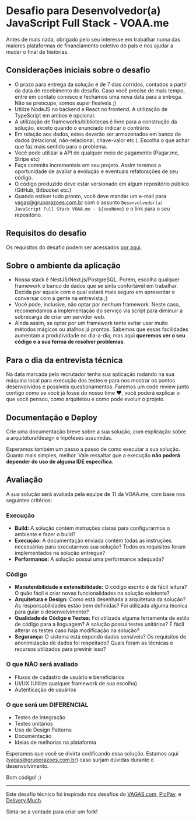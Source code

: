 # Desafio para Desenvolvedor(a) JavaScript Full Stack - VOAA.me

Antes de mais nada, obrigado pelo seu interesse em trabalhar numa das maiores plataformas de financiamento coletivo do país e nos ajudar a mudar o final de histórias.

## Considerações iniciais sobre o desafio

- O prazo para entrega da solução é de 7 dias corridos, contados a partir da data de recebimento do desafio. Caso você precise de mais tempo, entre em contato conosco e fechamos uma nova data para a entrega. Não se preocupe, somos super flexíveis ;)
- Utilize NodeJS no backend e React no frontend. A utilização de TypeScript em ambos é opcional.
- A utilização de frameworks/bibliotecas é livre para a construção da solução, exceto quando o enunciado indicar o contrário.
- Em relação aos dados, estes deverão ser armazenados em banco de dados (relacional, não-relacional, chave-valor etc.). Escolha o que achar que faz mais sentido para o problema.
- Você pode utilizar a API de qualquer meio de pagamento (Pagar.me, Stripe etc)
- Faça commits incrementais em seu projeto. Assim teremos a oportunidade de avaliar a evolução e eventuais refatorações de seu código.
- O código produzido deve estar versionado em algum repositório público (GitHub, Bitbucket etc.)
- Quando estiver tudo pronto, você deve mandar um e-mail para vagas@gruporazoes.com.br com o assunto `Desenvolvedor(a) JavaScript Full Stack VOAA.me - ${seuNome}` e o link para o seu repositório.

## Requisitos do desafio

Os requisitos do desafio podem ser acessados [por aqui](desafio-tecnico.md).

## Sobre o ambiente da aplicação

- Nossa stack é NestJS/Next.js/PostgreSQL. Porém, escolha qualquer framework e banco de dados que se sinta confortável em trabalhar. Decida por aquele com o qual estará mais seguro em apresentar e conversar com a gente na entrevista ;)
- Você pode, inclusive, não optar por nenhum framework. Neste caso, recomendamos a implementação do serviço via script para diminuir a sobrecarga de criar um servidor web.
- Ainda assim, se optar por um framework tente evitar usar muito métodos mágicos ou atalhos já prontos. Sabemos que essas facilidades aumentam a produtividade no dia-a-dia, mas aqui **queremos ver o seu código e a sua forma de resolver problemas**.

## Para o dia da entrevista técnica

Na data marcada pelo recrutador tenha sua aplicação rodando na sua máquina local para execução dos testes e para nos mostrar os pontos desenvolvidos e possíveis questionamentos. Faremos um code review junto contigo como se você já fosse do nosso time ❤️, você poderá explicar o que você pensou, como arquitetou e como pode evoluir o projeto.

## Documentação e Deploy

Crie uma documentação breve sobre a sua solução, com explicação sobre a arquitetura/design e hipóteses assumidas.

Esperamos também um passo a passo de como executar a sua solução. Quanto mais simples, melhor. Vale ressaltar que a execução **não poderá depender do uso de alguma IDE específica**.

## Avaliação

A sua solução será avaliada pela equipe de TI da VOAA.me, com base nos seguintes critérios:

### Execução

- **Build:** A solução contém instruções claras para configurarmos o ambiente e fazer o build?
- **Execução:** A documentação enviada contém todas as instruções necessárias para executarmos sua solução? Todos os requisitos foram implementados na solução entregue?
- **Performance:** A solução possui uma performance adequada?

### Código

- **Manutenibilidade e extensibilidade:** O código escrito é de fácil leitura? O quão fácil é criar novas funcionalidades na solução existente?
- **Arquitetura e Design:** Como está desenhada a arquitetura da solução? As responsabilidades estão bem definidas? Foi utilizada alguma técnica para guiar o desenvolvimento?
- **Qualidade de Código e Testes:** Foi utilizada alguma ferramenta de estilo de código para a linguagem? A solução possui testes unitários? É fácil alterar os testes caso haja modificação na solução?
- **Segurança:** O sistema está expondo dados sensíveis? Os requisitos de anonimização de dados foi respeitado? Quais foram as técnicas e recursos utilizados para previnir isso?

### O que NÃO será avaliado

- Fluxos de cadastro de usuário e beneficiários
- UI/UX (Utilize qualquer framework de sua escolha)
- Autenticação de usuários

### O que será um DIFERENCIAL

- Testes de integração
- Testes unitários
- Uso de Design Patterns
- Documentação
- Ideias de melhorias na plataforma

Esperamos que você se divirta codificando essa solução. Estamos aqui (vagas@gruporazoes.com.br) caso surjam dúvidas durante o desenvolvimento.

Bom código! ;)

---

Este desafio técnico foi inspirado nos desafios do [VAGAS.com](https://github.com/VAGAS/), [PicPay](https://github.com/PicPay), e [Delivery Much](https://github.com/delivery-much/).

Sinta-se a vontade para criar um fork!
